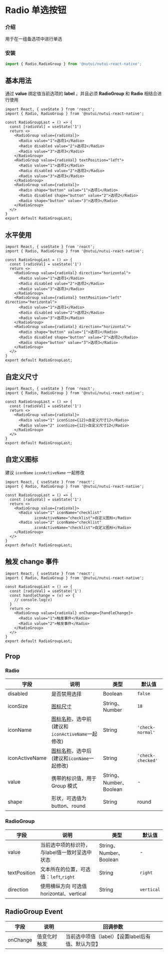 # Radio 单选按钮

### 介绍

用于在一组备选项中进行单选

### 安装

``` ts
import { Radio,RadioGroup } from '@nutui/nutui-react-native';
```

## 基本用法

通过 **value** 绑定值当前选项的 **label** 。并且必须 **RadioGroup** 和 **Radio** 相结合进行使用

```SnackPlayer
import React, { useState } from 'react';
import { Radio, RadioGroup } from '@nutui/nutui-react-native';

const RadioGroupLast = () => {
  const [radioVal] = useState('1')
  return <>
    <RadioGroup value={radioVal}>
      <Radio value="1">选项1</Radio>
      <Radio disabled value="2">选项2</Radio>
      <Radio value="3">选项3</Radio>
    </RadioGroup>
    <RadioGroup value={radioVal} textPosition="left">
      <Radio value="1">选项1</Radio>
      <Radio disabled value="2">选项2</Radio>
      <Radio value="3">选项3</Radio>
    </RadioGroup>
    <RadioGroup value={radioVal}>
      <Radio shape="button" value="1">选项1</Radio>
      <Radio disabled shape="button" value="2">选项2</Radio>
      <Radio shape="button" value="3">选项3</Radio>
    </RadioGroup>
  </>
}
export default RadioGroupLast;
```

## 水平使用

```SnackPlayer
import React, { useState } from 'react';
import { Radio, RadioGroup } from '@nutui/nutui-react-native';

const RadioGroupLast = () => {
  const [radioVal] = useState('1')
  return <>
    <RadioGroup value={radioVal} direction="horizontal">
      <Radio value="1">选项1</Radio>
      <Radio disabled value="2">选项2</Radio>
      <Radio value="3">选项3</Radio>
    </RadioGroup>
    <RadioGroup value={radioVal} textPosition="left" direction="horizontal">
      <Radio value="1">选项1</Radio>
      <Radio disabled value="2">选项2</Radio>
      <Radio value="3">选项3</Radio>
    </RadioGroup>
    <RadioGroup value={radioVal} direction="horizontal">
      <Radio shape="button" value="1">选项1</Radio>
      <Radio disabled shape="button" value="2">选项2</Radio>
      <Radio shape="button" value="3">选项3</Radio>
    </RadioGroup>
  </>
}
export default RadioGroupLast;
```

## 自定义尺寸

```SnackPlayer
import React, { useState } from 'react';
import { Radio, RadioGroup } from '@nutui/nutui-react-native';

const RadioGroupLast = () => {
  const [radioVal] = useState('1')
  return <>
    <RadioGroup value={radioVal}>
      <Radio value="1" iconSize={12}>自定义尺寸12</Radio>
      <Radio value="2" iconSize={12}>自定义尺寸12</Radio>
    </RadioGroup>
  </>
}
export default RadioGroupLast;
```

## 自定义图标

建议 `iconName` `iconActiveName` 一起修改

```SnackPlayer
import React, { useState } from 'react';
import { Radio, RadioGroup } from '@nutui/nutui-react-native';

const RadioGroupLast = () => {
  const [radioVal] = useState('1')
  return <>
    <RadioGroup value={radioVal}>
      <Radio value="1" iconName="checklist"
             iconActiveName="checklist">自定义图标</Radio>
      <Radio value="2" iconName="checklist"
             iconActiveName="checklist">自定义图标</Radio>
    </RadioGroup>
  </>
}
export default RadioGroupLast;
```

## 触发 change 事件

```SnackPlayer
import React, { useState } from 'react';
import { Radio, RadioGroup } from '@nutui/nutui-react-native';

const RadioGroupLast = () => {
  const [radioVal] = useState('1')
  const handleChange = (v) => {
    // console.log(v)
  }
  return <>
    <RadioGroup value={radioVal} onChange={handleChange}>
      <Radio value="1">触发事件</Radio>
      <Radio value="2">触发事件</Radio>
    </RadioGroup>
  </>
}
export default RadioGroupLast;
```

## Prop

### Radio

| 字段             | 说明                                                         | 类型                    | 默认值            |
|------------------|--------------------------------------------------------------|-------------------------|-------------------|
| disabled         | 是否禁用选择                                                 | Boolean                 | `false`           |
| iconSize        | [图标尺寸](#/icon)                                           | String、Number          | `18`              |
| iconName        | [图标名称](#/icon)，选中前(建议和`iconActiveName`一起修改) | String                  | `'check-normal'`  |
| iconActiveName | [图标名称](#/icon)，选中后(建议和`iconName`一起修改)        | String                  | `'check-checked'` |
| value            | 携带的标识值，用于 Group 模式                                                   | String、Number、Boolean | -                 |
| shape            | 形状，可选值为 button、round                                 | String                  | round             |

### RadioGroup

| 字段          | 说明                                          | 类型                    | 默认值     |
|---------------|-----------------------------------------------|-------------------------|------------|
| value       | 当前选中项的标识符，与label值一致时呈选中状态 | String、Number、Boolean | -          |
| textPosition | 文本所在的位置，可选值：`left`,`right`        | String                  | `right`    |
| direction     | 使用横纵方向 可选值 horizontal、vertical      | String                  | `vertical` |

## RadioGroup Event

| 字段       | 说明         | 回调参数                                           |
|----------|--------------|----------------------------------------------------|
| onChange | 值变化时触发 | 当前选中项值（label）【设置label后有值、默认为空】 |
